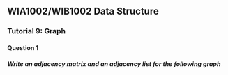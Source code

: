 ## WIA1002/WIB1002 Data Structure
### Tutorial 9:  Graph

#### Question 1
##### Write an adjacency matrix and an adjacency list for the following graph
